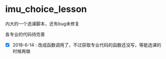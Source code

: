 # imu_choice_lesson
内大的一个选课脚本，还有bug未修复

各专业的代码待完善

- [X] 2018-6-14 : 改成函数调用了，不过获取专业代码的函数还没写，等能选课的时候再做
